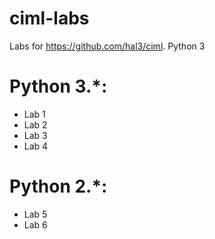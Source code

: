 # ciml-labs
Labs for https://github.com/hal3/ciml. Python 3

# Python 3.*:
  * Lab 1
  * Lab 2
  * Lab 3
  * Lab 4
# Python 2.*:
  * Lab 5
  * Lab 6
